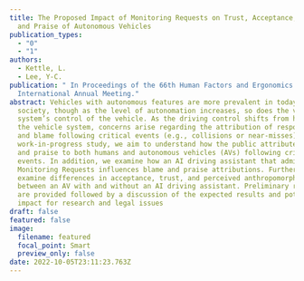 ```yaml
---
title: The Proposed Impact of Monitoring Requests on Trust, Acceptance, Blame,
  and Praise of Autonomous Vehicles
publication_types:
  - "0"
  - "1"
authors:
  - Kettle, L.
  - Lee, Y-C.
publication: " In Proceedings of the 66th Human Factors and Ergonomics Society
  International Annual Meeting."
abstract: Vehicles with autonomous features are more prevalent in today’s
  society, though as the level of autonomation increases, so does the vehicle
  system’s control of the vehicle. As the driving control shifts from human to
  the vehicle system, concerns arise regarding the attribution of responsibility
  and blame following critical events (e.g., collisions or near-misses). In this
  work-in-progress study, we aim to understand how the public attributes blame
  and praise to both humans and autonomous vehicles (AVs) following critical
  events. In addition, we examine how an AI driving assistant that administers
  Monitoring Requests influences blame and praise attributions. Furthermore, we
  examine differences in acceptance, trust, and perceived anthropomorphism
  between an AV with and without an AI driving assistant. Preliminary results
  are provided followed by a discussion of the expected results and potential
  impact for research and legal issues
draft: false
featured: false
image:
  filename: featured
  focal_point: Smart
  preview_only: false
date: 2022-10-05T23:11:23.763Z
---
```

